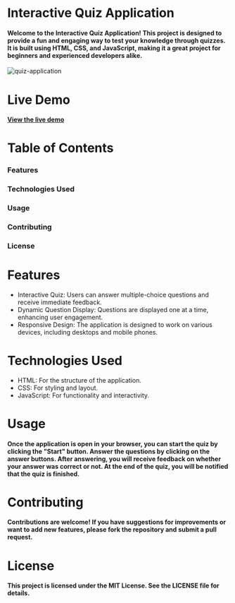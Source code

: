 # Interactive Quiz Application
#### Welcome to the Interactive Quiz Application! This project is designed to provide a fun and engaging way to test your knowledge through quizzes. It is built using HTML, CSS, and JavaScript, making it a great project for beginners and experienced developers alike.

<img src="./assets/images/todo-list.png" alt="quiz-application" />

# Live Demo
#### [View the live demo](https://quiz-application-said.vercel.app)

# Table of Contents
### Features
### Technologies Used
### Usage
### Contributing
### License

# Features
- Interactive Quiz: Users can answer multiple-choice questions and receive immediate feedback.
- Dynamic Question Display: Questions are displayed one at a time, enhancing user engagement.
- Responsive Design: The application is designed to work on various devices, including desktops and mobile phones.

# Technologies Used
- HTML: For the structure of the application.
- CSS: For styling and layout.
- JavaScript: For functionality and interactivity.

# Usage
#### Once the application is open in your browser, you can start the quiz by clicking the "Start" button. Answer the questions by clicking on the answer buttons. After answering, you will receive feedback on whether your answer was correct or not. At the end of the quiz, you will be notified that the quiz is finished.

# Contributing
#### Contributions are welcome! If you have suggestions for improvements or want to add new features, please fork the repository and submit a pull request.

# License
#### This project is licensed under the MIT License. See the LICENSE file for details.